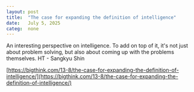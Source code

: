 ```yaml
---
layout: post
title:  "The case for expanding the definition of intelligence"
date:   July 5, 2025
categ:  none
---
```




An interesting perspective on intelligence. To add on top of it, it's not just about problem solving, but also about coming up with the problems themselves. HT - Sangkyu Shin



[https://bigthink.com/13-8/the-case-for-expanding-the-definition-of-intelligence/](https://bigthink.com/13-8/the-case-for-expanding-the-definition-of-intelligence/)



 

